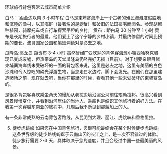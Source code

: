 环球旅行背包客常去城市简单介绍



白马：
距金边以南 3 小时车程
白马是柬埔寨海岸上一个古老的殖民海滩度假胜地和沉睡的渔村，以其海鲜（最著名的是螃蟹）和破旧的法国豪宅而闻名。参观胡椒种植园，骑摩托车或自行车探索平坦的乡村。
贡布：距白马 30 分钟至 1 小时
贡布是长期旅行者的最爱，他们爱上了这个宁静的乡村小镇，并最终停留的时间比预期的要长。波哥国家公园和蝙蝠洞绝对是必去之地。

瓜隆岛:高龙岛
距贡布 3-4 小时
虽然曾经广受欢迎的背包客海滩小镇西哈努克城现已变成废墟，但热带岛屿天堂瓜隆岛仍然完好无损（目前）。对于想要亲眼目睹柬埔寨海岸线未受破坏的一面的背包客来说，这里是必去之地，这里有美丽的白色沙滩和令人惊叹的磷光浮游生物，当您走在水边时，脚下会发光。在他们在那里建造赌场之前，现在就去吧，当你在那里的时候，看看其他一些未受破坏的柬埔寨岛屿。


是很多背包客喜欢乘坐两天的慢船从老挝边境沿湄公河前往琅勃拉邦。很高兴看到风景慢慢变化，并看到沿河居住的当地人。乘船也是结识其他旅行者的好方法。在我第一次穿越东南亚的旅程中，几周后我不断见到那艘船上的人。



有一条非常成熟的云南背包客路线，从昆明到大理、丽江、虎跳峡和香格里拉。


5. 徒步虎跳峡
如果您在中国背包旅行，您很可能最终会在某个时候徒步虎跳峡。这条世界级的徒步路线蜿蜒于云南山区的长江之上，是一次不容错过的体验。徒步旅行需要 2-3 天，具体取决于您的速度，并且会经过中国一些最美丽的风景。

